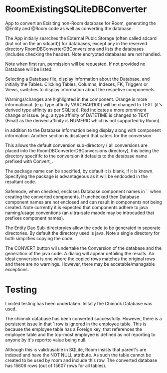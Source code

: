 # RoomExistingSQLiteDBConverter
App to convert an Exisiting non-Room database for Room, generating the @Entity and @Room code as well as converting the database.

The App initially searches the External Publc Storage (often called sdcard (but not on the an sdcard)) for databases, 
except any in the reserved directory RoomDBConverterDBConversions and lists the databases (includes checking the header).
Note encrypted databases are not handled.

Note when first run, permission will be requested. If not provided no Database will be listed.

Selecting a Database file, display information about the Database, and initially the Tables.
Clicking Tables, Columns, Indexes, FK, Triggers or Views, switches to display information about the respetive componenets.

Warnings/changes are highlighted in the component. 
Orange is more informational.
(e.g. type affinity VARCHAR(100) will be changed to TEXT (it's derived type affinity as per SQLite)).
Red indicates a more prominent change or issue.
(e.g. a type affinity of DATETIME is changed to TEXT (Final) as the derived affinity is NUMERIC which is not supported by Room).

In addition to the Database Information being display along with component information. Another section is displayed that caters for
the conversion.

This allows the default conversion sub-directory ( all conversions are placed into the RoomDBConverterDBConversions directory),
this being the directory specififc to the conversion it defaults to the database name prefixed with Convert_.

The package name can be specified, by default it is blank, if it is known. 
Specifying the package is advantageous as it will be endcoded in the resultant code.

Safemode, when checked, encloses Database component names in `` when creating the converted components. 
If unchecked then Database component names are not enclosed and can result in components not being created.
Note currently it is expected that components adhere to java naming/usage conventions 
(an ultra-safe maode may be introcuded that prefixes component names).

The Entity Dao Sub-directoryies allow the code to be generated in seperate directories. By default the directory used is java.
Note a single directory for both simplifies copying the code.

The CONVERT button wil undertake the Conversion of the database and the generation of the java code. 
A dialog will appear detailing the results. 
An ideal conversion is one where the copied rows matches the original rows and there are no warnings.
However, there may be accetable/managable exceptions.

# Testing

Limited testing has been undertaken. Initally the Chinook Database was used.

The chinnok database has been converted successfully.
However, there is a persistent issue in that 1 row is ignored in the employee table. 
This is because the employee table has a Foreign key, that references the employee table and the 
top-most employee is defined as not reporting to anyone by it's reportto value being null.

Although this is valid/usable in SQLite, Room insists that parent's are indexed and have the NOT NULL attribute.
As such the table cannot be created to be used by room and include this row.
The converted database has 15606 rows (out of 15607 rows for all tables).












